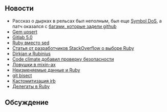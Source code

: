 ## Новости

* Рассказ о дырках в рельсах был неполным, был еще [Symbol
  DoS](http://weblog.rubyonrails.org/2013/3/18/SEC-ANN-Rails-3-2-13-3-1-12-and-2-3-18-have-been-released/), а патч оказался с [багами, которые задели github](https://github.com/blog/1440-today-s-email-incident)
* [Gem upsert](https://github.com/seamusabshere/upsert)
* [Gitlab 5.0](http://blog.gitlab.org/gitlab-5-dot-0-has-been-released/)
* [Ruby вместо sed](http://dougireton.com/blog/2013/03/24/ruby-p-i-e/)
* [Статья от разработчиков StackOverflow о выборе Ruby](http://www.codinghorror.com/blog/2013/03/why-ruby.html)
* [Dirkjan и Rubinius](http://rubini.us/2013/03/13/welcome-dirkjan/)
* [Code climate добавил проверку безопасности](http://blog.codeclimate.com/blog/2013/03/19/launching-today-security-monitor-by-code-climate/)
* [Ловушки в mixin-ах](http://definingterms.com/2013/03/23/pitfalls-of-ruby-mixins/)
* [Неизменяемые данные и Ruby](https://deveo.com/blog/2013/03/22/immutability-in-ruby-part-1/)
* [git bisect](http://mojolingo.com/blog/2013/using-git-bisect-to-troubleshoot-ruby-gems/)
* [Кастомитизация irb](http://rakeroutes.com/blog/customize-your-irb/)
* [Делегаты в Ruby](http://www.saturnflyer.com/blog/jim/2013/03/21/ruby-delegate-rb-secrets/)

## Обсуждение
